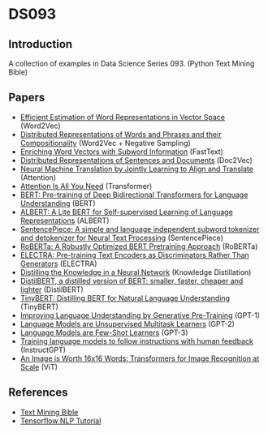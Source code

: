 # DS093
## Introduction
A collection of examples in Data Science Series 093. (Python Text Mining Bible)


## Papers
- [Efficient Estimation of Word Representations in Vector Space] (Word2Vec)
- [Distributed Representations of Words and Phrases and their Compositionality] (Word2Vec + Negative Sampling)
- [Enriching Word Vectors with Subword Information] (FastText)
- [Distributed Representations of Sentences and Documents] (Doc2Vec)
- [Neural Machine Translation by Jointly Learning to Align and Translate] (Attention)
- [Attention Is All You Need] (Transformer)
- [BERT: Pre-training of Deep Bidirectional Transformers for Language Understanding] (BERT)
- [ALBERT: A Lite BERT for Self-supervised Learning of Language Representations] (ALBERT)
- [SentencePiece: A simple and language independent subword tokenizer and detokenizer for Neural Text Processing] (SentencePiece)
- [RoBERTa: A Robustly Optimized BERT Pretraining Approach] (RoBERTa)
- [ELECTRA: Pre-training Text Encoders as Discriminators Rather Than Generators] (ELECTRA)
- [Distilling the Knowledge in a Neural Network] (Knowledge Distillation)
- [DistilBERT, a distilled version of BERT: smaller, faster, cheaper and lighter] (DistilBERT)
- [TinyBERT: Distilling BERT for Natural Language Understanding] (TinyBERT)
- [Improving Language Understanding by Generative Pre-Training] (GPT-1)
- [Language Models are Unsupervised Multitask Learners] (GPT-2)
- [Language Models are Few-Shot Learners] (GPT-3)
- [Training language models to follow instructions with human feedback] (InstructGPT)
- [An Image is Worth 16x16 Words: Transformers for Image Recognition at Scale] (ViT)




## References
- [Text Mining Bible]
- [Tensorflow NLP Tutorial]


[Text Mining Bible]: https://github.com/wikibook/text-mining-bible
[Tensorflow NLP Tutorial]: https://wikidocs.net/book/2155

[Efficient Estimation of Word Representations in Vector Space]:https://arxiv.org/abs/1301.3781
[Distributed Representations of Words and Phrases and their Compositionality]: https://arxiv.org/abs/1310.4546
[Enriching Word Vectors with Subword Information]: https://arxiv.org/abs/1607.04606
[Distributed Representations of Sentences and Documents]: https://arxiv.org/abs/1405.4053
[Attention Is All You Need]: https://arxiv.org/abs/1706.03762
[Neural Machine Translation by Jointly Learning to Align and Translate]: https://arxiv.org/abs/1409.0473
[BERT: Pre-training of Deep Bidirectional Transformers for Language Understanding]: https://arxiv.org/abs/1810.04805
[ALBERT: A Lite BERT for Self-supervised Learning of Language Representations]: https://arxiv.org/abs/1909.11942
[SentencePiece: A simple and language independent subword tokenizer and detokenizer for Neural Text Processing]: https://arxiv.org/abs/1808.06226
[RoBERTa: A Robustly Optimized BERT Pretraining Approach]: https://arxiv.org/abs/1907.11692
[ELECTRA: Pre-training Text Encoders as Discriminators Rather Than Generators]: https://arxiv.org/abs/2003.10555
[Distilling the Knowledge in a Neural Network]: https://arxiv.org/abs/1503.02531
[DistilBERT, a distilled version of BERT: smaller, faster, cheaper and lighter]: https://arxiv.org/abs/1910.01108
[TinyBERT: Distilling BERT for Natural Language Understanding]: https://arxiv.org/abs/1909.10351
[Improving Language Understanding by Generative Pre-Training]: https://cdn.openai.com/research-covers/language-unsupervised/language_understanding_paper.pdf
[Language Models are Unsupervised Multitask Learners]: https://cdn.openai.com/better-language-models/language_models_are_unsupervised_multitask_learners.pdf
[Language Models are Few-Shot Learners]: https://arxiv.org/abs/2005.14165
[Training language models to follow instructions with human feedback]: https://arxiv.org/abs/2203.02155
[An Image is Worth 16x16 Words: Transformers for Image Recognition at Scale]: https://arxiv.org/abs/2010.11929
